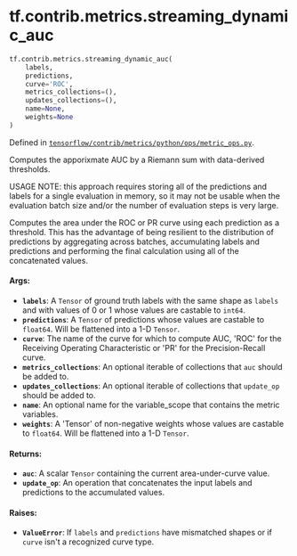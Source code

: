 <div itemscope itemtype="http://developers.google.com/ReferenceObject">
<meta itemprop="name" content="tf.contrib.metrics.streaming_dynamic_auc" />
<meta itemprop="path" content="Stable" />
</div>

# tf.contrib.metrics.streaming_dynamic_auc

``` python
tf.contrib.metrics.streaming_dynamic_auc(
    labels,
    predictions,
    curve='ROC',
    metrics_collections=(),
    updates_collections=(),
    name=None,
    weights=None
)
```



Defined in [`tensorflow/contrib/metrics/python/ops/metric_ops.py`](https://www.tensorflow.org/code/tensorflow/contrib/metrics/python/ops/metric_ops.py).

Computes the apporixmate AUC by a Riemann sum with data-derived thresholds.

USAGE NOTE: this approach requires storing all of the predictions and labels
for a single evaluation in memory, so it may not be usable when the evaluation
batch size and/or the number of evaluation steps is very large.

Computes the area under the ROC or PR curve using each prediction as a
threshold. This has the advantage of being resilient to the distribution of
predictions by aggregating across batches, accumulating labels and predictions
and performing the final calculation using all of the concatenated values.

#### Args:

* <b>`labels`</b>: A `Tensor` of ground truth labels with the same shape as `labels`
    and with values of 0 or 1 whose values are castable to `int64`.
* <b>`predictions`</b>: A `Tensor` of predictions whose values are castable to
    `float64`. Will be flattened into a 1-D `Tensor`.
* <b>`curve`</b>: The name of the curve for which to compute AUC, 'ROC' for the
    Receiving Operating Characteristic or 'PR' for the Precision-Recall curve.
* <b>`metrics_collections`</b>: An optional iterable of collections that `auc` should
    be added to.
* <b>`updates_collections`</b>: An optional iterable of collections that `update_op`
    should be added to.
* <b>`name`</b>: An optional name for the variable_scope that contains the metric
    variables.
* <b>`weights`</b>: A 'Tensor' of non-negative weights whose values are castable to
    `float64`. Will be flattened into a 1-D `Tensor`.


#### Returns:

* <b>`auc`</b>: A scalar `Tensor` containing the current area-under-curve value.
* <b>`update_op`</b>: An operation that concatenates the input labels and predictions
    to the accumulated values.


#### Raises:

* <b>`ValueError`</b>: If `labels` and `predictions` have mismatched shapes or if
    `curve` isn't a recognized curve type.